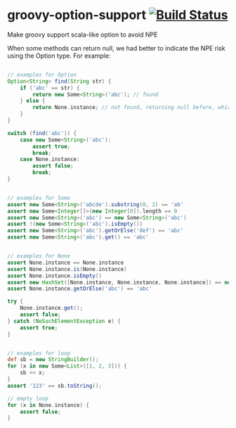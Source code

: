 # groovy-option-support [![Build Status](https://travis-ci.org/danielsun1106/groovy-option-support.svg?branch=master)](https://travis-ci.org/danielsun1106/groovy-option-support)
Make groovy support scala-like option to avoid NPE

When some methods can return null, we had better to indicate the NPE risk using the Option type. For example:
```groovy

// examples for Option
Option<String> find(String str) {
    if ('abc' == str) {
        return new Some<String>('abc'); // found
    } else {
        return None.instance; // not found, returning null before, which is replaced by the None instance
    }
}

switch (find('abc')) {
    case new Some<String>('abc'):
        assert true;
        break;
    case None.instance:
        assert false;
        break;
}


// examples for Some
assert new Some<String>('abcde').substring(0, 2) == 'ab'
assert new Some<Integer[]>(new Integer[0]).length == 0
assert new Some<String>('abc') == new Some<String>('abc')
assert !(new Some<String>('abc').isEmpty())
assert new Some<String>('abc').getOrElse('def') == 'abc'
assert new Some<String>('abc').get() == 'abc'


// examples for None
assert None.instance == None.instance
assert None.instance.is(None.instance)
assert None.instance.isEmpty()
assert new HashSet([None.instance, None.instance, None.instance]) == new HashSet([None.instance])
assert None.instance.getOrElse('abc') == 'abc'

try {
    None.instance.get();
    assert false;
} catch (NoSuchElementException e) {
    assert true;
}


// examples for loop
def sb = new StringBuilder();
for (x in new Some<List>([1, 2, 3])) {
    sb << x;
}
assert '123' == sb.toString();

// empty loop
for (x in None.instance) {
    assert false;
}
```